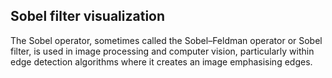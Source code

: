 ## Sobel filter visualization

The Sobel operator, sometimes called the Sobel–Feldman operator or Sobel filter, is used in image processing and computer vision, particularly within edge detection algorithms where it creates an image emphasising edges.
